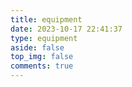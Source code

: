 ```yaml
---
title: equipment
date: 2023-10-17 22:41:37
type: equipment
aside: false
top_img: false
comments: true
---
```


